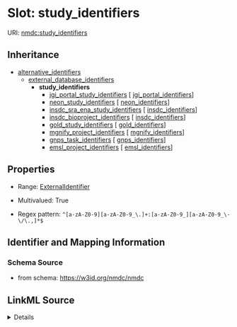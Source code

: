 # Slot: study_identifiers

URI: [nmdc:study_identifiers](https://w3id.org/nmdc/study_identifiers)




## Inheritance

* [alternative_identifiers](alternative_identifiers.md)
    * [external_database_identifiers](external_database_identifiers.md)
        * **study_identifiers**
            * [jgi_portal_study_identifiers](jgi_portal_study_identifiers.md) [ [jgi_portal_identifiers](jgi_portal_identifiers.md)]
            * [neon_study_identifiers](neon_study_identifiers.md) [ [neon_identifiers](neon_identifiers.md)]
            * [insdc_sra_ena_study_identifiers](insdc_sra_ena_study_identifiers.md) [ [insdc_identifiers](insdc_identifiers.md)]
            * [insdc_bioproject_identifiers](insdc_bioproject_identifiers.md) [ [insdc_identifiers](insdc_identifiers.md)]
            * [gold_study_identifiers](gold_study_identifiers.md) [ [gold_identifiers](gold_identifiers.md)]
            * [mgnify_project_identifiers](mgnify_project_identifiers.md) [ [mgnify_identifiers](mgnify_identifiers.md)]
            * [gnps_task_identifiers](gnps_task_identifiers.md) [ [gnps_identifiers](gnps_identifiers.md)]
            * [emsl_project_identifiers](emsl_project_identifiers.md) [ [emsl_identifiers](emsl_identifiers.md)]








## Properties

* Range: [ExternalIdentifier](ExternalIdentifier.md)

* Multivalued: True

* Regex pattern: `^[a-zA-Z0-9][a-zA-Z0-9_\.]+:[a-zA-Z0-9_][a-zA-Z0-9_\-\/\.,]*$`





## Identifier and Mapping Information







### Schema Source


* from schema: https://w3id.org/nmdc/nmdc




## LinkML Source

<details>
```yaml
name: study_identifiers
from_schema: https://w3id.org/nmdc/nmdc
rank: 1000
is_a: external_database_identifiers
abstract: true
multivalued: true
alias: study_identifiers
range: external_identifier
pattern: ^[a-zA-Z0-9][a-zA-Z0-9_\.]+:[a-zA-Z0-9_][a-zA-Z0-9_\-\/\.,]*$

```
</details>